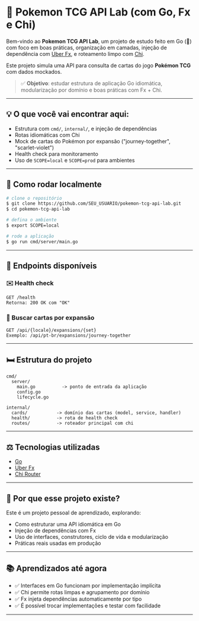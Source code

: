 # 🌟 Pokemon TCG API Lab (com Go, Fx e Chi)

Bem-vindo ao **Pokemon TCG API Lab**, um projeto de estudo feito em Go (🐍) com foco em boas práticas, organização em camadas, injeção de dependência com [Uber Fx](https://github.com/uber-go/fx), e roteamento limpo com [Chi](https://github.com/go-chi/chi).

Este projeto simula uma API para consulta de cartas do jogo **Pokémon TCG** com dados mockados.

> ✅ **Objetivo**: estudar estrutura de aplicação Go idiomática, modularização por domínio e boas práticas com Fx + Chi.

---

## 💡 O que você vai encontrar aqui:

- Estrutura com `cmd/`, `internal/`, e injeção de dependências
- Rotas idiomáticas com Chi
- Mock de cartas do Pokémon por expansão ("journey-together", "scarlet-violet")
- Health check para monitoramento
- Uso de `SCOPE=local` e `SCOPE=prod` para ambientes

---

## 🚀 Como rodar localmente

```bash
# clone o repositório
$ git clone https://github.com/SEU_USUARIO/pokemon-tcg-api-lab.git
$ cd pokemon-tcg-api-lab

# defina o ambiente
$ export SCOPE=local

# rode a aplicação
$ go run cmd/server/main.go
```

---

## 🔗 Endpoints disponíveis

### ✉️ Health check
```
GET /health
Retorna: 200 OK com "OK"
```

### 🎯 Buscar cartas por expansão
```
GET /api/{locale}/expansions/{set}
Exemplo: /api/pt-br/expansions/journey-together
```

---

## 🛏️ Estrutura do projeto
```
cmd/
  server/          
    main.go          -> ponto de entrada da aplicação
    config.go
    lifecycle.go

internal/
  cards/           -> domínio das cartas (model, service, handler)
  health/          -> rota de health check
  routes/          -> roteador principal com chi
```

---

## ⚖️ Tecnologias utilizadas
- [Go](https://golang.org)
- [Uber Fx](https://github.com/uber-go/fx)
- [Chi Router](https://github.com/go-chi/chi)

---

## 🤔 Por que esse projeto existe?
Este é um projeto pessoal de aprendizado, explorando:
- Como estruturar uma API idiomática em Go
- Injeção de dependências com Fx
- Uso de interfaces, construtores, ciclo de vida e modularização
- Práticas reais usadas em produção

---

## 📚 Aprendizados até agora
- ✅ Interfaces em Go funcionam por implementação implícita
- ✅ Chi permite rotas limpas e agrupamento por domínio
- ✅ Fx injeta dependências automaticamente por tipo
- ✅ É possível trocar implementações e testar com facilidade

---

